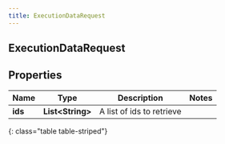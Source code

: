 ```yaml
---
title: ExecutionDataRequest
---
```

## ExecutionDataRequest


## Properties

| Name | Type | Description | Notes |
| ------------ | ------------- | ------------- | ------------- |
| **ids** | <!----><!---->**List&lt;String&gt;**<!----> | A list of ids to retrieve |  |
{: class="table table-striped"}




